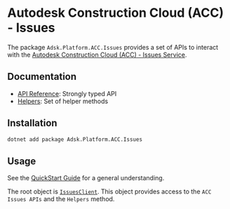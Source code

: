 # Autodesk Construction Cloud (ACC) - Issues

The package `Adsk.Platform.ACC.Issues` provides a set of APIs to interact with the [Autodesk Construction Cloud (ACC) - Issues Service](https://aps.autodesk.com/en/docs/acc/v1/reference/http/issues-users-me-GET/).

## Documentation

- [API Reference](xref:Autodesk.ACC.Issues): Strongly typed API
- [Helpers](xref:Autodesk.ACC.Issues.Helpers.IssuesClientHelper): Set of helper methods

## Installation

```bash
dotnet add package Adsk.Platform.ACC.Issues
```

## Usage

See the  [QuickStart Guide](../../GetStarted/quickStart.md) for a general understanding.

The root object is [`IssuesClient`](xref:Autodesk.ACC.Issues.IssuesClient). This object provides access to the `ACC Issues APIs` and the `Helpers` method.

